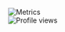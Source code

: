 ![Metrics](https://github-readme-stats.vercel.app/api?username=ahmedbinmoh&show_icons=true&theme=radical)
<br>
![Profile views](https://gpvc.arturio.dev/ahmedbinmoh) 

